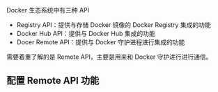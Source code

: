 Docker 生态系统中有三种 API

* Registry API：提供与存储 Docker 镜像的 Docker Registry 集成的功能
* Docker Hub API：提供与 Docker Hub 集成的功能 
* Docer Remote API：提供与 Docker 守护进程进行集成的功能

需要着重了解的是 Remote API，主要是用来和 Docker 守护进行进行通信。

## 配置 Remote API 功能



